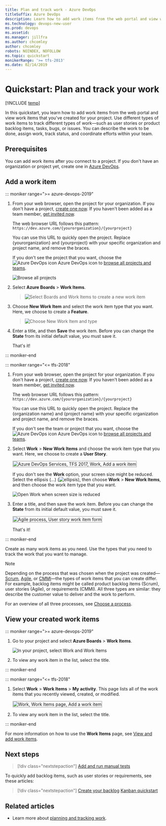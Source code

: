 ```yaml
---
title: Plan and track work - Azure DevOps
titleSuffix: Azure DevOps
description: Learn how to add work items from the web portal and view work items that you've created for your new project in Azure DevOps.
ms.technology: devops-new-user 
ms.prod: devops
ms.assetid: 
ms.manager: jillfra
ms.author: chcomley
author: chcomley
robots: NOINDEX, NOFOLLOW
ms.topic: quickstart
monikerRange: '>= tfs-2013'
ms.date: 02/14/2019
---
```


# Quickstart: Plan and track your work

[!INCLUDE [temp](../_shared/version-vsts-tfs-all-versions.md)]

In this quickstart, you learn how to add work items from the web portal and view work items that you've created for your project. Use different types of work items to track different types of work&mdash;such as user stories or product backlog items, tasks, bugs, or issues. You can describe the work to be done, assign work, track status, and coordinate efforts within your team.

<a id="define-new-work">  </a>

## Prerequisites

You can add work items after you connect to a project. If you don't have an organization or project yet, create one in [Azure DevOps](sign-up-invite-teammates.md).

## Add a work item

::: moniker range=">= azure-devops-2019"

1. From your web browser, open the project for your organization. If you don't have a project, [create one now](sign-up-invite-teammates.md). If you haven't been added as a team member, [get invited now](sign-up-invite-teammates.md#invite-others).

	The web browser URL follows this pattern: ```https://dev.azure.com/{yourorganization}/{yourproject}```  

	You can use this URL to quickly open the project. Replace {yourorganization} and {yourproject} with your specific organization and project name, and remove the braces.

	If you don't see the project that you want, choose the ![Azure DevOps icon](../_img/icons/project-icon.png) Azure DevOps icon to [browse all projects and teams](../project/navigation/work-across-projects.md).  

	![Browse all projects](_img/plan-track-work/browse-all-projects-vert.png)

2.	Select **Azure Boards** > **Work Items**.

    >![Select Boards and Work Items to create a new work item](_img/plan-track-work/project-select-work-items-vert.png)

3. Choose **New Work Item** and select the work item type that you want. Here, we choose to create a **Feature**.

   >![Choose New Work Item and type](_img/plan-track-work/new-work-item-select-type-vert.png)

4. Enter a title, and then **Save** the work item. Before you can change the **State** from its initial default value, you must save it.  

	That's it!

::: moniker-end

::: moniker range="<= tfs-2018"

1. From your web browser, open the project for your organization. If you don't have a project, [create one now](sign-up-invite-teammates.md). If you haven't been added as a team member, [get invited now](sign-up-invite-teammates.md#invite-others).

	The web browser URL follows this pattern: ```https://dev.azure.com/{yourorganization}/{yourproject}```  

	You can use this URL to quickly open the project. Replace the {organization name} and {project name} with your specific organization and project name, and remove the braces. 

	If you don't see the team or project that you want, choose the ![Azure DevOps icon](../_img/icons/project-icon.png) Azure DevOps icon to [browse all projects and teams](../project/navigation/work-across-projects.md).  

2.	Select **Work** > **New Work Items** and choose the work item type that you want. Here, we choose to create a **User Story**. 

	<img src="../boards/backlogs/_img/add-work-items-choose-user-story.png" alt="Azure DevOps Services, TFS 2017, Work, Add a work item" style="border: 2px solid #C3C3C3;" /> 

	If you don't see the **Work** option, your screen size might be reduced. Select the ellipsis (...) (![ellipsis](../_shared/_img/ellipses-reduced-screen-size.png)), then choose **Work** > **New Work Items**, and then choose the work item type that you want.

	![Open Work when screen size is reduced](_img/plan-track-work/open-work-hub-reduced-screen-size.png) 

3. Enter a title, and then save the work item. Before you can change the **State** from its initial default value, you must save it.  

	<img src="../boards/backlogs/_img/add-new-work-item-vsts-user-story.png" alt="Agile process, User story work item form" style="border: 2px solid #C3C3C3;" />  

	That's it!

::: moniker-end

Create as many work items as you need. Use the types that you need to track the work that you want to manage.  

>[!NOTE]  
>Depending on the process that was chosen when the project was created&mdash;[Scrum](../boards/work-items/guidance/scrum-process.md), 
[Agile](../boards/work-items/guidance/agile-process.md), or [CMMI](../boards/work-items/guidance/cmmi-process.md)&mdash;the types of work items that you can create differ. For example, backlog items might be called product backlog items (Scrum), user stories (Agile), or requirements (CMMI). All three types are similar: they describe the customer value to deliver and the work to perform.
>
> For an overview of all three processes, see [Choose a process](../boards/work-items/guidance/choose-process.md).

## View your created work items  

::: moniker range=">= azure-devops-2019"

1. Go to your project and select **Azure Boards** > **Work Items**.

   ![In your project, select Work and Work Items](_img/plan-track-work/project-select-work-items-vert.png)

2. To view any work item in the list, select the title.

::: moniker-end

::: moniker range="<= tfs-2018"

1. Select **Work** > **Work Items** > **My activity**. This page lists all of the work items that you recently viewed, created, or modified.

	<img src="_img/plan-track-work/view-work-item-activity.png" alt="Work, Work Items page, Add a work item" style="border: 2px solid #C3C3C3;" />

2. To view any work item in the list, select the title.

::: moniker-end

For more information on how to use the **Work Items** page, see [View and add work items](../boards/work-items/view-add-work-items.md).

## Next steps

> [!div class="nextstepaction"]
> [Add and run manual tests](add-run-manual-tests.md)

To quickly add backlog items, such as user stories or requirements, see these articles:  
> [!div class="nextstepaction"]
> [Create your backlog](../boards/backlogs/create-your-backlog.md)
> [Kanban quickstart](../boards/boards/kanban-quickstart.md)

## Related articles

- Learn more about [planning and tracking work](../boards/work-items/index.md).
